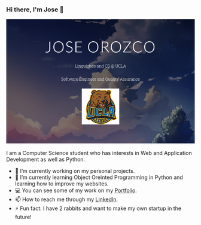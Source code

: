 ### Hi there, I'm Jose 👋

![Banner](https://github.com/JoseOr1j/JoseOr1j/blob/master/Github-Banner.png)

I am a Computer Science student who has interests in Web and Application Development as well as Python.

- 🔭 I’m currently working on my personal projects.
- 🌱 I’m currently learning Object Oreinted Programming in Python and learning how to improve my websites.
- 💻 You can see some of my work on my [Portfolio](joseor1j.github.io/Portfolio/).
- 📫 How to reach me through my [LinkedIn](linkedin.com/in/jose-orozco-3134a4191/).
- ⚡ Fun fact: I have 2 rabbits and want to make my own startup in the future!

<!-- - 👯 I’m looking to collaborate on ...
- 🤔 I’m looking for help with ... -->
<!--
**JoseOr1j/JoseOr1j** is a ✨ _special_ ✨ repository because its `README.md` (this file) appears on your GitHub profile.

